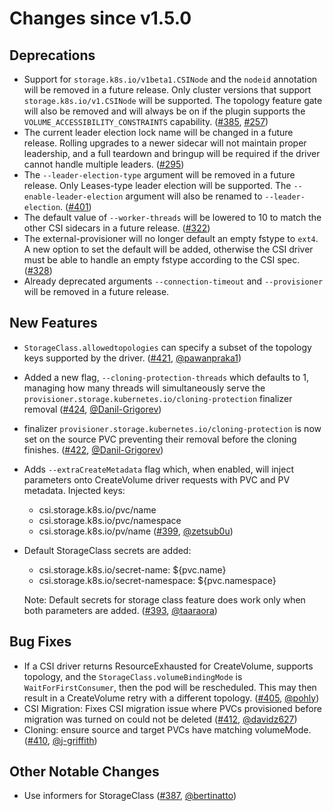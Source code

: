 # Changes since v1.5.0

## Deprecations

- Support for `storage.k8s.io/v1beta1.CSINode` and the `nodeid` annotation will be
  removed in a future release. Only cluster versions that support
  `storage.k8s.io/v1.CSINode` will be supported. The topology feature gate will
  also be removed and will always be on if the plugin supports the
  `VOLUME_ACCESSIBILITY_CONSTRAINTS` capability.
  ([#385](https://github.com/kubernetes-csi/external-provisioner/issues/385),
  [#257](https://github.com/kubernetes-csi/external-provisioner/issues/257))
- The current leader election lock name will be changed in a future release.
  Rolling upgrades to a newer sidecar will not maintain proper leadership, and a
  full teardown and bringup will be required if the driver cannot handle
  multiple leaders.
  ([#295](https://github.com/kubernetes-csi/external-provisioner/issues/295))
- The `--leader-election-type` argument will be removed in a future release.
  Only Leases-type leader election will be supported. The
  `--enable-leader-election` argument will also be renamed to
  `--leader-election`.
  ([#401](https://github.com/kubernetes-csi/external-provisioner/issues/401))
- The default value of `--worker-threads` will be lowered to 10 to match the
  other CSI sidecars in a future release.
  ([#322](https://github.com/kubernetes-csi/external-provisioner/issues/322))
- The external-provisioner will no longer default an empty fstype to `ext4`.
  A new option to set the default will be added, otherwise the CSI driver
  must be able to handle an empty fstype according to the CSI spec.
  ([#328](https://github.com/kubernetes-csi/external-provisioner/issues/328))
- Already deprecated arguments `--connection-timeout` and `--provisioner` will
  be removed in a future release.

## New Features

- `StorageClass.allowedtopologies` can specify a subset of the topology keys
  supported by the driver.
  ([#421](https://github.com/kubernetes-csi/external-provisioner/pull/421),
  [@pawanpraka1](https://github.com/pawanpraka1))
- Added a new flag, `--cloning-protection-threads` which defaults to 1,
  managing how many threads will simultaneously serve the
  `provisioner.storage.kubernetes.io/cloning-protection` finalizer removal
  ([#424](https://github.com/kubernetes-csi/external-provisioner/pull/424),
  [@Danil-Grigorev](https://github.com/Danil-Grigorev))
- finalizer `provisioner.storage.kubernetes.io/cloning-protection`
  is now set on the source PVC preventing their removal before the cloning finishes.
  ([#422](https://github.com/kubernetes-csi/external-provisioner/pull/422),
  [@Danil-Grigorev](https://github.com/Danil-Grigorev))
- Adds `--extraCreateMetadata` flag which, when enabled, will inject parameters onto CreateVolume driver requests with PVC and PV metadata.
  Injected keys:
  - csi.storage.k8s.io/pvc/name
  - csi.storage.k8s.io/pvc/namespace
  - csi.storage.k8s.io/pv/name ([#399](https://github.com/kubernetes-csi/external-provisioner/pull/399), [@zetsub0u](https://github.com/zetsub0u))
- Default StorageClass secrets are added:
  - csi.storage.k8s.io/secret-name: ${pvc.name}
  - csi.storage.k8s.io/secret-namespace: ${pvc.namespace}

  Note: Default secrets for storage class feature does work only when both parameters are added. ([#393](https://github.com/kubernetes-csi/external-provisioner/pull/393), [@taaraora](https://github.com/taaraora))

## Bug Fixes

- If a CSI driver returns ResourceExhausted for CreateVolume, supports topology,
  and the `StorageClass.volumeBindingMode` is `WaitForFirstConsumer`,
  then the pod will be rescheduled. This may then result in a CreateVolume retry
  with a different topology.
  ([#405](https://github.com/kubernetes-csi/external-provisioner/pull/405),
  [@pohly](https://github.com/pohly))
- CSI Migration: Fixes CSI migration issue where PVCs provisioned before
  migration was turned on could not be deleted
  ([#412](https://github.com/kubernetes-csi/external-provisioner/pull/412),
  [@davidz627](https://github.com/davidz627))
- Cloning: ensure source and target PVCs have matching volumeMode.
  ([#410](https://github.com/kubernetes-csi/external-provisioner/pull/410),
  [@j-griffith](https://github.com/j-griffith))


## Other Notable Changes

- Use informers for StorageClass ([#387](https://github.com/kubernetes-csi/external-provisioner/pull/387), [@bertinatto](https://github.com/bertinatto))


